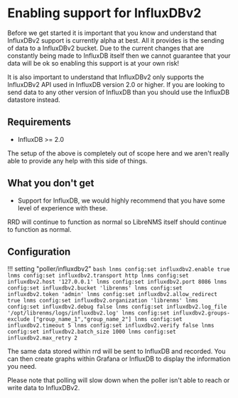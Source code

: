 # Enabling support for InfluxDBv2

Before we get started it is important that you know and understand
that InfluxDBv2 support is currently alpha at best. All it provides is
the sending of data to a InfluxDBv2 bucket. Due to the current changes
that are constantly being made to InfluxDB itself then we cannot
guarantee that your data will be ok so enabling this support is at
your own risk!

It is also important to understand that InfluxDBv2 only supports the
InfluxDBv2 API used in InfluxDB version 2.0 or higher. If you are
looking to send data to any other version of InfluxDB than you should
use the InfluxDB datastore instead.

## Requirements

- InfluxDB >= 2.0

The setup of the above is completely out of scope here and we aren't
really able to provide any help with this side of things.

## What you don't get

- Support for InfluxDB, we would highly recommend that you
  have some level of experience with these.

RRD will continue to function as normal so LibreNMS itself should
continue to function as normal.

## Configuration

!!! setting "poller/influxdbv2"
    ```bash
    lnms config:set influxdbv2.enable true
    lnms config:set influxdbv2.transport http
    lnms config:set influxdbv2.host '127.0.0.1'
    lnms config:set influxdbv2.port 8086
    lnms config:set influxdbv2.bucket 'librenms'
    lnms config:set influxdbv2.token 'admin'
    lnms config:set influxdbv2.allow_redirect true
    lnms config:set influxdbv2.organization 'librenms'
    lnms config:set influxdbv2.debug false
    lnms config:set influxdbv2.log_file '/opt/librenms/logs/influxdbv2.log'
    lnms config:set influxdbv2.groups-exclude ["group_name_1","group_name_2"]
    lnms config:set influxdbv2.timeout 5
    lnms config:set influxdbv2.verify false
    lnms config:set influxdbv2.batch_size 1000
    lnms config:set influxdbv2.max_retry 2
    ```

The same data stored within rrd will be sent to InfluxDB and
recorded. You can then create graphs within Grafana or InfluxDB to display the
information you need.

Please note that polling will slow down when the poller isn't able to reach or write data to InfluxDBv2.
